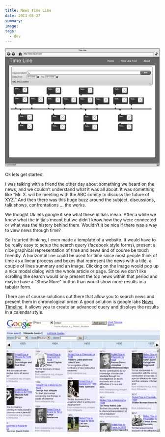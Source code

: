 ```yaml
---
title: News Time Line
date: 2011-05-27
summary: 
image: 
tags:
  - dev
---
```

![](../../img/Pasted%20image%2020241210151352.png)

Ok lets get started.

I was talking with a friend the other day about something we heard on the news, and we couldn’t understand what it was all about. It was something like “Mr. X. will be meeting with the ABC comity to discuss the future of XYZ.” And then there was this huge buzz around the subject, discussions, talk shows, confrontations … the works.

We thought Ok lets google it see what these initials mean. After a while we knew what the initials meant but we didn’t know how they were connected or what was the history behind them. Wouldn’t it be nice if there was a way to view news through time?

So I started thinking, I even made a template of a website. It would have to be really easy to setup the search query (facebook style forms), present a nice graphical representation of time and news and of course be touch friendly. A horizontal line could be used for time since most people think of time as a linear process and boxes that represent the news with a title, a couple of lines summary and an image. Clicking on the image would pop up a nice modal dialog with the whole article or page. Since we don’t like scrolling the search would only present the top news within that period and maybe have a “Show More” button than would show more results in a tabular form.

There are of course solutions out there that allow you to search news and present them in chronological order. A good solution is google labs [News Timeline](http://newstimeline.googlelabs.com/ "Google News Time Line"). It allows you to create an advanced query and displays the results in a calendar style.

![](../../img/Pasted%20image%2020241210151418.png)